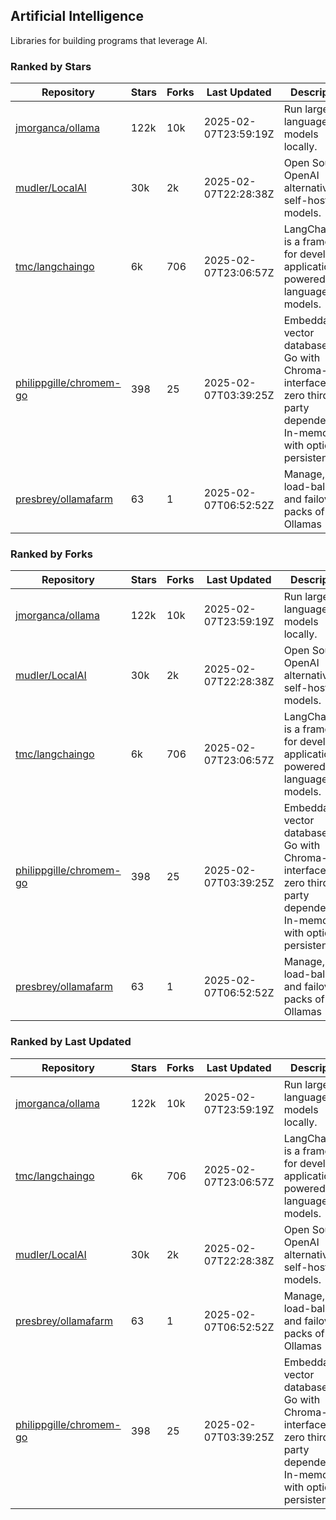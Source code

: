 ## Artificial Intelligence

Libraries for building programs that leverage AI.

### Ranked by Stars

| Repository | Stars | Forks | Last Updated | Description | 
|------------|-------|-------|--------------|-------------|
| [jmorganca/ollama](https://github.com/jmorganca/ollama) | 122k | 10k | 2025-02-07T23:59:19Z |  Run large language models locally. |
| [mudler/LocalAI](https://github.com/mudler/LocalAI) | 30k | 2k | 2025-02-07T22:28:38Z |  Open Source OpenAI alternative, self-host AI models. |
| [tmc/langchaingo](https://github.com/tmc/langchaingo) | 6k | 706 | 2025-02-07T23:06:57Z |  LangChainGo is a framework for developing applications powered by language models. |
| [philippgille/chromem-go](https://github.com/philippgille/chromem-go) | 398 | 25 | 2025-02-07T03:39:25Z |  Embeddable vector database for Go with Chroma-like interface and zero third-party dependencies. In-memory with optional persistence. |
| [presbrey/ollamafarm](https://github.com/presbrey/ollamafarm) | 63 | 1 | 2025-02-07T06:52:52Z |  Manage, load-balance, and failover packs of Ollamas |

### Ranked by Forks

| Repository | Stars | Forks | Last Updated | Description | 
|------------|-------|-------|--------------|-------------|
| [jmorganca/ollama](https://github.com/jmorganca/ollama) | 122k | 10k | 2025-02-07T23:59:19Z |  Run large language models locally. |
| [mudler/LocalAI](https://github.com/mudler/LocalAI) | 30k | 2k | 2025-02-07T22:28:38Z |  Open Source OpenAI alternative, self-host AI models. |
| [tmc/langchaingo](https://github.com/tmc/langchaingo) | 6k | 706 | 2025-02-07T23:06:57Z |  LangChainGo is a framework for developing applications powered by language models. |
| [philippgille/chromem-go](https://github.com/philippgille/chromem-go) | 398 | 25 | 2025-02-07T03:39:25Z |  Embeddable vector database for Go with Chroma-like interface and zero third-party dependencies. In-memory with optional persistence. |
| [presbrey/ollamafarm](https://github.com/presbrey/ollamafarm) | 63 | 1 | 2025-02-07T06:52:52Z |  Manage, load-balance, and failover packs of Ollamas |

### Ranked by Last Updated

| Repository | Stars | Forks | Last Updated | Description | 
|------------|-------|-------|--------------|-------------|
| [jmorganca/ollama](https://github.com/jmorganca/ollama) | 122k | 10k | 2025-02-07T23:59:19Z |  Run large language models locally. |
| [tmc/langchaingo](https://github.com/tmc/langchaingo) | 6k | 706 | 2025-02-07T23:06:57Z |  LangChainGo is a framework for developing applications powered by language models. |
| [mudler/LocalAI](https://github.com/mudler/LocalAI) | 30k | 2k | 2025-02-07T22:28:38Z |  Open Source OpenAI alternative, self-host AI models. |
| [presbrey/ollamafarm](https://github.com/presbrey/ollamafarm) | 63 | 1 | 2025-02-07T06:52:52Z |  Manage, load-balance, and failover packs of Ollamas |
| [philippgille/chromem-go](https://github.com/philippgille/chromem-go) | 398 | 25 | 2025-02-07T03:39:25Z |  Embeddable vector database for Go with Chroma-like interface and zero third-party dependencies. In-memory with optional persistence. |

